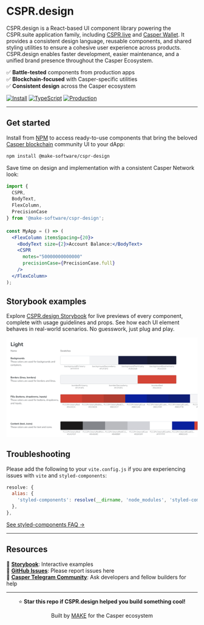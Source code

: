 # CSPR.design

CSPR.design is a React-based UI component library powering the CSPR.suite application family, including [CSPR.live](https://cspr.live) and [Casper Wallet](https://casperwallet.io). It provides a consistent design language, reusable components, and shared styling utilities to ensure a cohesive user experience across products. CSPR.design enables faster development, easier maintenance, and a unified brand presence throughout the Casper Ecosystem.

✅ **Battle-tested** components from production apps \
✅ **Blockchain-focused** with Casper-specific utilities \
✅ **Consistent design** across the Casper ecosystem

[![Install](https://img.shields.io/badge/npm-github%3Amake--software%2Fcspr--design-blue)](https://github.com/make-software/cspr-design)
[![TypeScript](https://img.shields.io/badge/TypeScript-Ready-blue)](https://www.typescriptlang.org/)
[![Production](https://img.shields.io/badge/Production-Tested-green)](https://cspr.live)

---

## Get started

Install from [NPM](https://www.npmjs.com/package/@make-software/cspr-design) to access ready-to-use components that bring the beloved [Casper blockchain](https://casper.network) community UI to your dApp:

```bash
npm install @make-software/cspr-design
```

Save time on design and implementation with a consistent Casper Network look:

```jsx
import {
  CSPR,
  BodyText,
  FlexColumn,
  PrecisionCase
} from '@make-software/cspr-design';

const MyApp = () => (
  <FlexColumn itemsSpacing={20}>
    <BodyText size={2}>Account Balance:</BodyText>
    <CSPR
      motes="50000000000000"
      precisionCase={PrecisionCase.full}
    />
  </FlexColumn>
);
```

## Storybook examples

Explore [CSPR.design Storybook](https://storybook.cspr.design) for live previews of every component, complete with usage guidelines and props. See how each UI element behaves in real-world scenarios. No guesswork, just plug and play.

![CSPR.design Storybook](docs/images/storybook.png)


## Troubleshooting

Please add the following to your `vite.config.js` if you are experiencing issues with `vite` and `styled-components`:

```js
resolve: {
  alias: {
    'styled-components': resolve(__dirname, 'node_modules', 'styled-components'),
  },
},
```

[See styled-components FAQ →](https://styled-components.com/docs/faqs#why-am-i-getting-a-warning-about-several-instances-of-module-on-the-page)

---

## Resources


📕 **[Storybook](https://storybook.cspr.design)**: Interactive examples  
🐞 **[GitHub Issues](https://github.com/make-software/cspr-design/issues)**: Please report issues here  
💬 **[Casper Telegram Community](https://t.me/CSPRDevelopers)**: Ask developers and fellow builders for help

---

<div align="center">

⭐ **Star this repo if CSPR.design helped you build something cool!**  


Built by [MAKE](https://makegroup.io) for the Casper ecosystem
</div>
